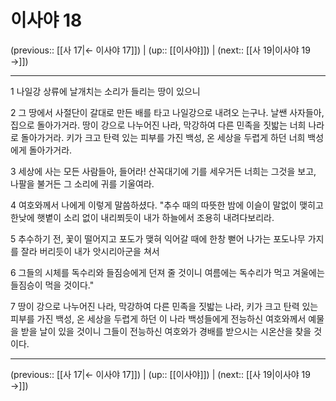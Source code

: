 # 이사야 18

(previous:: [[사 17|← 이사야 17]]) | (up:: [[이사야]]) | (next:: [[사 19|이사야 19 →]])

***




1 
나일강 상류에 날개치는 소리가 들리는 땅이 있으니 



2 
그 땅에서 사절단이 갈대로 만든 배를 타고 나일강으로 내려오 는구나. 날쌘 사자들아, 집으로 돌아가거라. 땅이 강으로 나누어진 나라, 막강하여 다른 민족을 짓밟는 너희 나라로 돌아가거라. 키가 크고 탄력 있는 피부를 가진 백성, 온 세상을 두렵게 하던 너희 백성에게 돌아가거라. 



3 
세상에 사는 모든 사람들아, 들어라! 산꼭대기에 기를 세우거든 너희는 그것을 보고, 나팔을 불거든 그 소리에 귀를 기울여라. 



4 
여호와께서 나에게 이렇게 말씀하셨다. "추수 때의 따뜻한 밤에 이슬이 말없이 맺히고 한낮에 햇볕이 소리 없이 내리쬐듯이 내가 하늘에서 조용히 내려다보리라. 



5 
추수하기 전, 꽃이 떨어지고 포도가 맺혀 익어갈 때에 한창 뻗어 나가는 포도나무 가지를 잘라 버리듯이 내가 앗시리아군을 쳐서 



6 
그들의 시체를 독수리와 들짐승에게 던져 줄 것이니 여름에는 독수리가 먹고 겨울에는 들짐승이 먹을 것이다." 



7 
땅이 강으로 나누어진 나라, 막강하여 다른 민족을 짓밟는 나라, 키가 크고 탄력 있는 피부를 가진 백성, 온 세상을 두렵게 하던 이 나라 백성들에게 전능하신 여호와께서 예물을 받을 날이 있을 것이니 그들이 전능하신 여호와가 경배를 받으시는 시온산을 찾을 것이다.

***

(previous:: [[사 17|← 이사야 17]]) | (up:: [[이사야]]) | (next:: [[사 19|이사야 19 →]])
